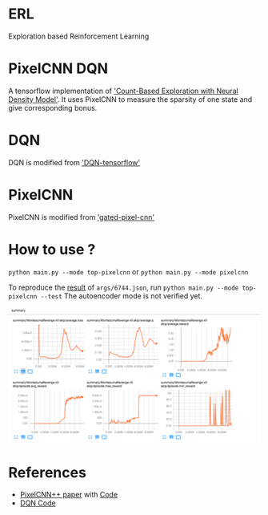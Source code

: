 # ERL
Exploration based Reinforcement Learning

# PixelCNN DQN
A tensorflow implementation of ['Count-Based Exploration with Neural Density Model'](https://arxiv.org/abs/1703.01310). It uses PixelCNN to measure the sparsity of one state and give corresponding bonus.

# DQN
DQN is modified from ['DQN-tensorflow'](https://github.com/devsisters/DQN-tensorflow)

# PixelCNN
PixelCNN is modified from ['gated-pixel-cnn'](https://github.com/jakebelew/gated-pixel-cnn)

# How to use ?
`python main.py --mode top-pixelcnn`
or
`python main.py --mode pixelcnn`

To reproduce the [result](https://www.youtube.com/embed/mh_pPiGMxfc) of `args/6744.json`, run `python main.py --mode top-pixelcnn --test`
The autoencoder mode is not verified yet.


![top-pixelcnn](https://github.com/nolisten/ERL/raw/master/data/6744.png "Top-PixelCNN")

# References
- [PixelCNN++ paper](https://openreview.net/pdf?id=BJrFC6ceg) with [Code](https://github.com/jakebelew/gated-pixel-cnn)
- [DQN Code](https://github.com/devsisters/DQN-tensorflow)
